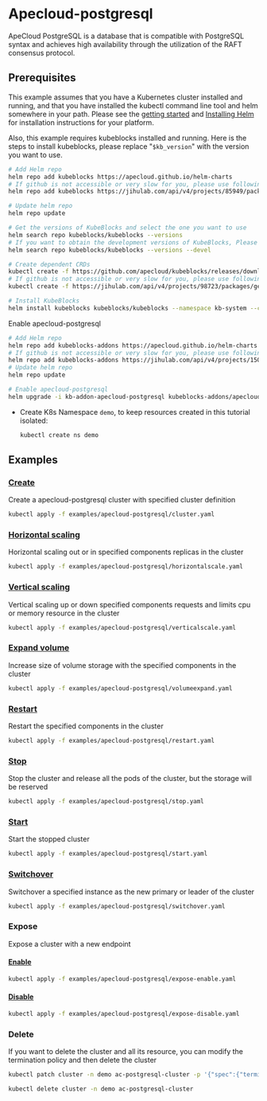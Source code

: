 # Apecloud-postgresql

ApeCloud PostgreSQL is a database that is compatible with PostgreSQL syntax and achieves high availability
through the utilization of the RAFT consensus protocol.

## Prerequisites

This example assumes that you have a Kubernetes cluster installed and running, and that you have installed the kubectl command line tool and helm somewhere in your path. Please see the [getting started](https://kubernetes.io/docs/setup/)  and [Installing Helm](https://helm.sh/docs/intro/install/) for installation instructions for your platform.

Also, this example requires kubeblocks installed and running. Here is the steps to install kubeblocks, please replace "`$kb_version`" with the version you want to use.

```bash
# Add Helm repo
helm repo add kubeblocks https://apecloud.github.io/helm-charts
# If github is not accessible or very slow for you, please use following repo instead
helm repo add kubeblocks https://jihulab.com/api/v4/projects/85949/packages/helm/stable

# Update helm repo
helm repo update

# Get the versions of KubeBlocks and select the one you want to use
helm search repo kubeblocks/kubeblocks --versions
# If you want to obtain the development versions of KubeBlocks, Please add the '--devel' parameter as the following command
helm search repo kubeblocks/kubeblocks --versions --devel

# Create dependent CRDs
kubectl create -f https://github.com/apecloud/kubeblocks/releases/download/v$kb_version/kubeblocks_crds.yaml
# If github is not accessible or very slow for you, please use following command instead
kubectl create -f https://jihulab.com/api/v4/projects/98723/packages/generic/kubeblocks/v$kb_version/kubeblocks_crds.yaml

# Install KubeBlocks
helm install kubeblocks kubeblocks/kubeblocks --namespace kb-system --create-namespace --version="$kb_version"
```

Enable apecloud-postgresql

```bash
# Add Helm repo
helm repo add kubeblocks-addons https://apecloud.github.io/helm-charts
# If github is not accessible or very slow for you, please use following repo instead
helm repo add kubeblocks-addons https://jihulab.com/api/v4/projects/150246/packages/helm/stable
# Update helm repo
helm repo update

# Enable apecloud-postgresql
helm upgrade -i kb-addon-apecloud-postgresql kubeblocks-addons/apecloud-postgresql --version $kb_version -n kb-system
```
- Create K8s Namespace `demo`, to keep resources created in this tutorial isolated:

  ```bash
  kubectl create ns demo
  ```

## Examples

### [Create](cluster.yaml)

Create a apecloud-postgresql cluster with specified cluster definition

```bash
kubectl apply -f examples/apecloud-postgresql/cluster.yaml
```

### [Horizontal scaling](horizontalscale.yaml)

Horizontal scaling out or in specified components replicas in the cluster

```bash
kubectl apply -f examples/apecloud-postgresql/horizontalscale.yaml
```

### [Vertical scaling](verticalscale.yaml)

Vertical scaling up or down specified components requests and limits cpu or memory resource in the cluster

```bash
kubectl apply -f examples/apecloud-postgresql/verticalscale.yaml
```

### [Expand volume](volumeexpand.yaml)

Increase size of volume storage with the specified components in the cluster

```bash
kubectl apply -f examples/apecloud-postgresql/volumeexpand.yaml
```

### [Restart](restart.yaml)

Restart the specified components in the cluster

```bash
kubectl apply -f examples/apecloud-postgresql/restart.yaml
```

### [Stop](stop.yaml)

Stop the cluster and release all the pods of the cluster, but the storage will be reserved

```bash
kubectl apply -f examples/apecloud-postgresql/stop.yaml
```

### [Start](start.yaml)

Start the stopped cluster

```bash
kubectl apply -f examples/apecloud-postgresql/start.yaml
```

### [Switchover](switchover.yaml)

Switchover a specified instance as the new primary or leader of the cluster

```bash
kubectl apply -f examples/apecloud-postgresql/switchover.yaml
```

### Expose

Expose a cluster with a new endpoint

#### [Enable](expose-enable.yaml)

```bash
kubectl apply -f examples/apecloud-postgresql/expose-enable.yaml
```

#### [Disable](expose-disable.yaml)

```bash
kubectl apply -f examples/apecloud-postgresql/expose-disable.yaml
```

### Delete

If you want to delete the cluster and all its resource, you can modify the termination policy and then delete the cluster

```bash
kubectl patch cluster -n demo ac-postgresql-cluster -p '{"spec":{"terminationPolicy":"WipeOut"}}' --type="merge"

kubectl delete cluster -n demo ac-postgresql-cluster
```
